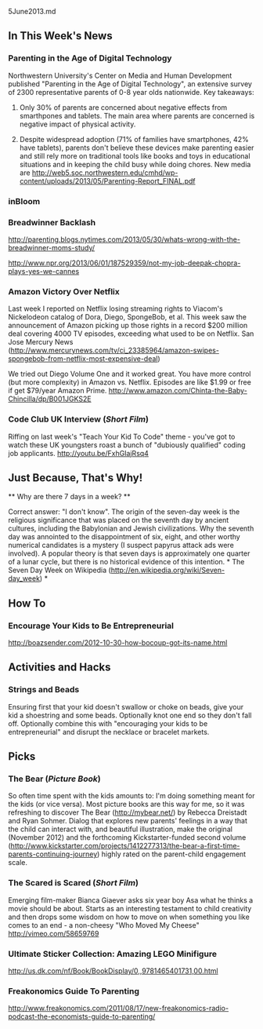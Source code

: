 5June2013.md

In This Week's News
-------------------

### Parenting in the Age of Digital Technology ###

Northwestern University's Center on Media and Human Development published "Parenting in the Age of Digital Technology", an extensive survey of 2300 representative parents of 0-8 year olds nationwide. Key takeaways:

1. Only 30% of parents are concerned about negative effects from smarthpones and tablets.  The main area where parents are concerned is negative impact of physical activity.

2. Despite widespread adoption (71% of families have smartphones, 42% have tablets), parents don't believe these devices make parenting easier and still rely more on traditional tools like books and toys in educational situations and in keeping the child busy while doing chores.  New media are 
http://web5.soc.northwestern.edu/cmhd/wp-content/uploads/2013/05/Parenting-Report_FINAL.pdf




### inBloom ###


### Breadwinner Backlash ###
http://parenting.blogs.nytimes.com/2013/05/30/whats-wrong-with-the-breadwinner-moms-study/

http://www.npr.org/2013/06/01/187529359/not-my-job-deepak-chopra-plays-yes-we-cannes


### Amazon Victory Over Netflix ####

Last week I reported on Netflix losing streaming rights to Viacom's Nickelodeon catalog of Dora, Diego, SpongeBob, et al.  This week saw the announcement of Amazon picking up those rights in a record $200 million deal covering 4000 TV episodes, exceeding what used to be on Netflix.  San Jose Mercury News 
(http://www.mercurynews.com/tv/ci_23385964/amazon-swipes-spongebob-from-netflix-most-expensive-deal)

We tried out Diego Volume One and it worked great.  You have more control (but more complexity) in Amazon vs. Netflix.  Episodes are like $1.99 or free if get $79/year Amazon Prime.
http://www.amazon.com/Chinta-the-Baby-Chincilla/dp/B001JGKS2E



### Code Club UK Interview (*Short Film*) ###
Riffing on last week's "Teach Your Kid To Code" theme - you've got to watch these UK youngsters roast a bunch of "dubiously qualified" coding job applicants.
http://youtu.be/FxhGIajRsq4


Just Because, That's Why!
-------------------------

** Why are there 7 days in a week? **

Correct answer: "I don't know".  The origin of the seven-day week is the religious significance that was placed on the seventh day by ancient cultures, including the Babylonian and Jewish civilizations.  Why the seventh day was annointed to the disappointment of six, eight, and other worthy numerical candidates is a mystery (I suspect papyrus attack ads were involved). A popular theory is that seven days is approximately one quarter of a lunar cycle, but there is no historical evidence of this intention. * The Seven Day Week on Wikipedia (http://en.wikipedia.org/wiki/Seven-day_week) *





How To
------

### Encourage Your Kids to Be Entrepreneurial ###

http://boazsender.com/2012-10-30-how-bocoup-got-its-name.html


Activities and Hacks
--------------------

### Strings and Beads ###

Ensuring first that your kid doesn't swallow or choke on beads,  give your kid a shoestring and some beads. Optionally knot one end so they don't fall off.  Optionally combine this with "encouraging your kids to be entrepreneurial" and disrupt the necklace or bracelet markets.


Picks
-----

### The Bear (*Picture Book*) ###

So often time spent with the kids amounts to:  I'm doing something meant for the kids (or vice versa).  Most picture books are this way for me, so it was refreshing to discover The Bear (http://mybear.net/) by Rebecca Dreistadt and Ryan Sohmer.  Dialog that explores new parents' feelings in a way that the child can interact with, and beautiful illustration, make the original (November 2012) and the forthcoming Kickstarter-funded second volume (http://www.kickstarter.com/projects/1412277313/the-bear-a-first-time-parents-continuing-journey) highly rated on the parent-child engagement scale.





### The Scared is Scared (*Short Film*) ###
Emerging film-maker Bianca Giaever asks six year boy Asa what he thinks a movie should be about.  Starts as an interesting testament to child creativity and then drops some wisdom on how to move on when something you like comes to an end - a non-cheesy "Who Moved My Cheese"
http://vimeo.com/58659769




### Ultimate Sticker Collection: Amazing LEGO Minifigure ###
http://us.dk.com/nf/Book/BookDisplay/0,,9781465401731,00.html

### Freakonomics Guide To Parenting ###
http://www.freakonomics.com/2011/08/17/new-freakonomics-radio-podcast-the-economists-guide-to-parenting/

